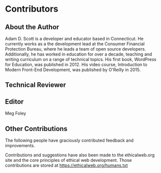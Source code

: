 # Contributors

## About the Author

Adam D. Scott is a developer and educator based in Connecticut. He currently works as a the development lead at the Consumer Financial Protection Bureau, where he leads a team of open source developers. Additionally, he has worked in education for over a decade, teaching and writing curriculum on a range of technical topics. His first book, WordPress for Education, was published in 2012. His video course, Introduction to Modern Front-End Development, was published by O'Reilly in 2015.

## Technical Reviewer


## Editor

Meg Foley

## Other Contributions

The following people have graciously contributed feedback and improvements.


Contributions and suggestions have also been made to the ethicalweb.org site and the core principles of ethical web development. Those contributions are stored at <https://ethicalweb.org/humans.txt>
